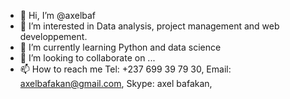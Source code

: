 - 👋 Hi, I’m @axelbaf
- 👀 I’m interested in Data analysis, project management and web developpement.
- 🌱 I’m currently learning Python and data science
- 💞️ I’m looking to collaborate on ...
- 📫 How to reach me  Tel: +237 699 39 79 30, Email: axelbafakan@gmail.com, Skype: axel bafakan, 

<!---
axelbaf/axelbaf is a ✨ special ✨ repository because its `README.md` (this file) appears on your GitHub profile.
You can click the Preview link to take a look at your changes.
--->
